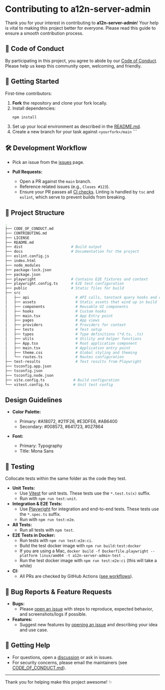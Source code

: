 # Contributing to a12n-server-admin

Thank you for your interest in contributing to **a12n-server-admin**! Your help is vital to making this project better for everyone. Please read this guide to ensure a smooth contribution process.

## 📜 Code of Conduct

By participating in this project, you agree to abide by our [Code of Conduct](./CODE_OF_CONDUCT.md). Please help us keep this community open, welcoming, and friendly.

## 🚀 Getting Started

First-time contributors:

1. **Fork** the repository and clone your fork locally.
2. Install dependencies:
    ```sh
    npm install
    ```
3. Set up your local environment as described in the [README.md](./README.md).
4. Create a new branch for your task against `<yourfork>/main` ```

## 🛠️ Development Workflow

- Pick an issue from the [issues](https://github.com/curveball/a12n-server-admin/issues) page.

- **Pull Requests:**

    - Open a PR against the `main` branch.
    - Reference related issues (e.g., `Closes #123`).
    - Ensure your PR passes all [CI checks](.github/workflows/pr.yml). Linting is handled by `tsc` and `eslint`, which serve to prevent builds from breaking.

## 📁 Project Structure

```sh
.
├── CODE_OF_CONDUCT.md
├── CONTRIBUTING.md
├── LICENSE
├── README.md
├── dist                      # Build output
├── docs                      # Documentation for the project
├── eslint.config.js
├── index.html
├── node_modules
├── package-lock.json
├── package.json
├── playwright                # Contains E2E fixtures and context
├── playwright.config.ts      # E2E test configuration
├── public                    # Static files for build
├── src
│   ├── api                     # API calls, tanstack query hooks and options
│   ├── assets                  # Static assets that wind up in build
│   ├── components              # Reusable UI components
│   ├── hooks                   # Custom hooks
│   ├── main.tsx                # App Entry point
│   ├── pages                   # App views
│   ├── providers               # Providers for context
│   ├── tests                   # Test setup
│   ├── types                   # Type definitions (*d.ts, .ts)
│   ├── utils                   # Utility and helper functions
│   ├── App.tsx                 # Root application component
│   ├── main.tsx                # Application entry point
│   ├── theme.css               # Global styling and theming
│   └── routes.ts               # Routes configuration
├── test-results                # Test results from Playwright
├── tsconfig.app.json
├── tsconfig.json
├── tsconfig.node.json
├── vite.config.ts             # Build configuration
└── vitest.config.ts           # Unit test config
```

## Design Guidelines

- **Color Palette:**

    - Primary: #A18072, #211F26, #E3DFE6, #AB6400
    - Secondary: #008573, #641723, #027864

- **Font:**
    - Primary: Typography
    - Title: Mona Sans

## 🧪 Testing

Collocate tests within the same folder as the code they test.

- **Unit Tests:**
    - Use [Vitest](https://vitest.dev/) for unit tests. These tests use the `*.test.ts(x)` suffix.
    - Run with `npm run test:unit`.
- **Integration & E2E Tests:**
    - Use [Playwright](https://playwright.dev/) for integration and end-to-end tests. These tests use the `*.spec.ts` suffix.
    - Run with `npm run test:e2e`.
- **All Tests:**
    - Run all tests with `npm test`.
- **E2E Tests in Docker:**
    - Run tests with `npm run test:e2e:ci`.
    - Build the test docker image with `npm run build:test:docker`
    - If you are using a Mac, `docker build -f Dockerfile.playwright --platform linux/amd64 -t a12n-server-admin-test .`
    - Run the test docker image with `npm run test:e2e:ci` (this will take a while)
- **CI:**
    - All PRs are checked by GitHub Actions ([see workflows](.github/workflows/)).

## 🐛 Bug Reports & Feature Requests

- **Bugs:**
    - Please [open an issue](https://github.com/curveball/a12n-server-admin/issues/new) with steps to reproduce, expected behavior, and screenshots/logs if possible.
- **Features:**
    - Suggest new features by [opening an issue](https://github.com/curveball/a12n-server-admin/issues/new?template=feature_request.md) and describing your idea and use case.

## 🤝 Getting Help

- For questions, open a [discussion](https://github.com/curveball/a12n-server-admin/discussions) or ask in issues.
- For security concerns, please email the maintainers (see [CODE_OF_CONDUCT.md](./CODE_OF_CONDUCT.md)).

---

Thank you for helping make this project awesome! ✨

